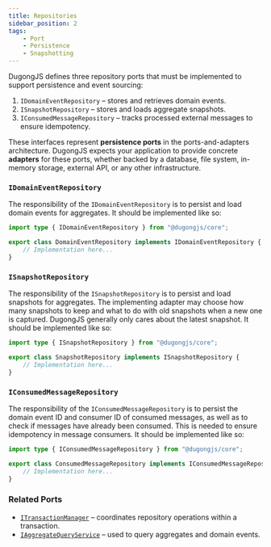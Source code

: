 ```yaml
---
title: Repositories
sidebar_position: 2
tags:
    - Port
    - Persistence
    - Snapshotting
---
```


DugongJS defines three repository ports that must be implemented to support persistence and event sourcing:

1. `IDomainEventRepository` – stores and retrieves domain events.
2. `ISnapshotRepository` – stores and loads aggregate snapshots.
3. `IConsumedMessageRepository` – tracks processed external messages to ensure idempotency.

These interfaces represent **persistence ports** in the ports-and-adapters architecture. DugongJS expects your application to provide concrete **adapters** for these ports, whether backed by a database, file system, in-memory storage, external API, or any other infrastructure.

### `IDomainEventRepository`

The responsibility of the `IDomainEventRepository` is to persist and load domain events for aggregates. It should be implemented like so:

```typescript
import type { IDomainEventRepository } from "@dugongjs/core";

export class DomainEventRepository implements IDomainEventRepository {
    // Implementation here...
}
```

### `ISnapshotRepository`

The responsibility of the `ISnapshotRepository` is to persist and load snapshots for aggregates. The implementing adapter may choose how many snapshots to keep and what to do with old snapshots when a new one is captured. DugongJS generally only cares about the latest snapshot. It should be implemented like so:

```typescript
import type { ISnapshotRepository } from "@dugongjs/core";

export class SnapshotRepository implements ISnapshotRepository {
    // Implementation here...
}
```

### `IConsumedMessageRepository`

The responsibility of the `IConsumedMessageRepository` is to persist the domain event ID and consumer ID of consumed messages, as well as to check if messages have already been consumed. This is needed to ensure idempotency in message consumers. It should be implemented like so:

```typescript
import type { IConsumedMessageRepository } from "@dugongjs/core";

export class ConsumedMessageRepository implements IConsumedMessageRepository {
    // Implementation here...
}
```

### Related Ports

- [`ITransactionManager`](./transaction-manager.md) – coordinates repository operations within a transaction.
- [`IAggregateQueryService`](./aggregate-query-service.md) – used to query aggregates and domain events.
